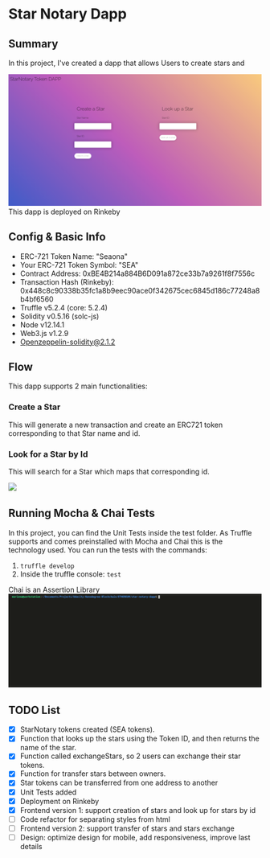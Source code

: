 
# Star Notary Dapp
## Summary
In this project, I've created a dapp that allows Users to create stars and 

![](assets/star-notary-dapp.png)
This dapp is deployed on Rinkeby

## Config & Basic Info
- ERC-721 Token Name: "Seaona"
- Your ERC-721 Token Symbol: "SEA"
- Contract Address: 0xBE4B214a884B6D091a872ce33b7a9261f8f7556c
- Transaction Hash (Rinkeby): 0x448c8c90338b35fc1a8b9eec90ace0f342675cec6845d186c77248a8b4bf6560
- Truffle v5.2.4 (core: 5.2.4)
- Solidity v0.5.16 (solc-js)
- Node v12.14.1
- Web3.js v1.2.9 
- Openzeppelin-solidity@2.1.2

## Flow
This dapp supports 2 main functionalities:
 ### Create a Star
 This will generate a new transaction and create an ERC721 token corresponding to that Star name and id.

 ### Look for a Star by Id
 This will search for a Star which maps that corresponding id.

![](assets/complete-dapp-flow.gif)


## Running Mocha & Chai Tests
In this project, you can find the Unit Tests inside the test folder. 
As Truffle supports and comes preinstalled with Mocha and Chai this is the technology used.
You can run the tests with the commands:
1. ``truffle develop``
2. Inside the truffle console: ``test``


Chai is an Assertion Library
![](assets/tests.gif)

## TODO List
- [x] StarNotary tokens created (SEA tokens).
- [x] Function that looks up the stars using the Token ID, and then returns the name of the star.
- [x] Function called exchangeStars, so 2 users can exchange their star tokens.
- [x] Function for transfer stars between owners.
- [x] Star tokens can be transferred from one address to another
- [x] Unit Tests added
- [x] Deployment on Rinkeby
- [x] Frontend version 1: support creation of stars and look up for stars by id
- [ ] Code refactor for separating styles from html
- [ ] Frontend version 2: support transfer of stars and stars exchange
- [ ] Design: optimize design for mobile, add responsiveness, improve last details
